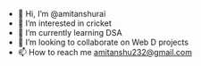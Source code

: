 - 👋 Hi, I’m @amitanshurai
- 👀 I’m interested in cricket
- 🌱 I’m currently learning DSA
- 💞️ I’m looking to collaborate on Web D projects
- 📫 How to reach me amitanshu232@gmail.com

<!---
amitanshurai/amitanshurai is a ✨ special ✨ repository because its `README.md` (this file) appears on your GitHub profile.
You can click the Preview link to take a look at your changes.
--->
